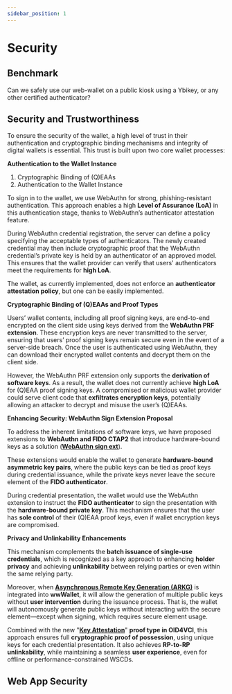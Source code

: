 ```yaml
---
sidebar_position: 1
---
```


# Security

## Benchmark

Can we safely use our web-wallet on a public kiosk using a Ybikey, or any other certified authenticator?

## Security and Trustworthiness

To ensure the security of the wallet, a high level of trust in their authentication and cryptographic binding mechanisms and integrity of digital wallets is essential. This trust is built upon two core wallet processes:

**Authentication to the Wallet Instance**

1. Cryptographic Binding of (Q)EAAs
2. Authentication to the Wallet Instance

To sign in to the wallet, we use WebAuthn for strong, phishing-resistant authentication. This approach enables a high **Level of Assurance (LoA)** in this authentication stage, thanks to WebAuthn’s authenticator attestation feature.

During WebAuthn credential registration, the server can define a policy specifying the acceptable types of authenticators. The newly created credential may then include cryptographic proof that the WebAuthn credential’s private key is held by an authenticator of an approved model. This ensures that the wallet provider can verify that users' authenticators meet the requirements for **high LoA**.

The wallet, as currently implemented, does not enforce an **authenticator attestation policy**, but one can be easily implemented.


**Cryptographic Binding of (Q)EAAs and Proof Types**

Users’ wallet contents, including all proof signing keys, are end-to-end encrypted on the client side using keys derived from the **WebAuthn PRF extension**. These encryption keys are never transmitted to the server, ensuring that users’ proof signing keys remain secure even in the event of a server-side breach. Once the user is authenticated using WebAuthn, they can download their encrypted wallet contents and decrypt them on the client side.

However, the WebAuthn PRF extension only supports the **derivation of software keys**. As a result, the wallet does not currently achieve **high LoA** for (Q)EAA proof signing keys. A compromised or malicious wallet provider could serve client code that **exfiltrates encryption keys**, potentially allowing an attacker to decrypt and misuse the user’s (Q)EAAs.

**Enhancing Security: WebAuthn Sign Extension Proposal**

To address the inherent limitations of software keys, we have proposed extensions to **WebAuthn and FIDO CTAP2** that introduce hardware-bound keys as a solution ([**WebAuthn sign ext**](https://github.com/w3c/webauthn/pull/2078)).

These extensions would enable the wallet to generate **hardware-bound asymmetric key pairs**, where the public keys can be tied as proof keys during credential issuance, while the private keys never leave the secure element of the **FIDO authenticator**.

During credential presentation, the wallet would use the WebAuthn extension to instruct the **FIDO authenticator** to sign the presentation with the **hardware-bound private key**. This mechanism ensures that the user has **sole control** of their (Q)EAA proof keys, even if wallet encryption keys are compromised.

**Privacy and Unlinkability Enhancements**

This mechanism complements the **batch issuance of single-use credentials**, which is recognized as a key approach to enhancing **holder privacy** and achieving **unlinkability** between relying parties or even within the same relying party.

Moreover, when [**Asynchronous Remote Key Generation (ARKG)**](https://datatracker.ietf.org/doc/draft-bradleylundberg-cfrg-arkg/) is integrated into **wwWallet**, it will allow the generation of multiple public keys without **user intervention** during the issuance process. That is, the wallet will autonomously generate public keys without interacting with the secure element—except when signing, which requires secure element usage.

Combined with the new "[**Key Attestation**](https://openid.net/specs/openid-4-verifiable-credential-issuance-1_0.html#appendix-D)" **proof type in OID4VCI**, this approach ensures full **cryptographic proof of possession**, using unique keys for each credential presentation. It also achieves **RP-to-RP unlinkability**, while maintaining a seamless **user experience**, even for offline or performance-constrained WSCDs.

## Web App Security

